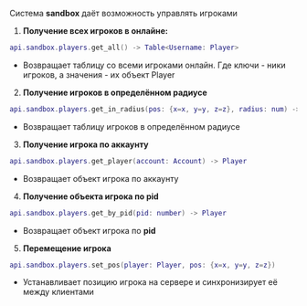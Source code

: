 Система **sandbox** даёт возможность управлять игроками

1. **Получение всех игроков в онлайне:**
```lua
api.sandbox.players.get_all() -> Table<Username: Player>
```
   - Возвращает таблицу со всеми игроками онлайн. Где ключи - ники игроков, а значения - их объект Player

2. **Получение игроков в определённом радиусе**
```lua
api.sandbox.players.get_in_radius(pos: {x=x, y=y, z=z}, radius: num) -> Table<Username: Player>
```
   - Возвращает таблицу игроков в определённом радиусе

3. **Получение игрока по аккаунту**
```lua
api.sandbox.players.get_player(account: Account) -> Player
```
   - Возвращает объект игрока по аккаунту

4. **Получение объекта игрока по pid**
```lua
api.sandbox.players.get_by_pid(pid: number) -> Player
```
   - Возвращает объект игрока по **pid**

5. **Перемещение игрока**
```lua
api.sandbox.players.set_pos(player: Player, pos: {x=x, y=y, z=z})
```
   - Устанавливает позицию игрока на сервере и синхронизирует её между клиентами

